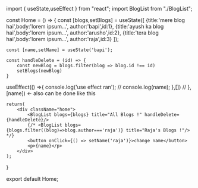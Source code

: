 import { useState,useEffect } from "react";
import BlogList from "./BlogList";

const Home = () => {
    const [blogs,setBlogs] = useState([
        {title:'mere blog hai',body:'lorem ipsum...', author:'bapi',id:1},
        {title:'ayush ka blog hai',body:'lorem ipsum...', author:'arusho',id:2},
        {title:'tera blog hai',body:'lorem ipsum...', author:'raja',id:3}
    ]);

    const [name,setName] = useState('bapi');

    const handleDelete = (id) => {
        const newBlog = blogs.filter(blog => blog.id !== id)
        setBlogs(newBlog)
    }

useEffect(() =>{
    console.log('use effect ran');
    // console.log(name);
},[])
// },[name]) <- also can be done like this

    return(
        <div className="home">
            <BlogList blogs={blogs} title="All Blogs !" handleDelete={handleDelete}/>
            {/* <BlogList blogs={blogs.filter((blog)=>blog.author==='raja')} title="Raja's Blogs !"/> */}
            <button onClick={() => setName('raja')}>change name</button>
            <p>{name}</p>
        </div>
    );
}
   
 
export default Home;